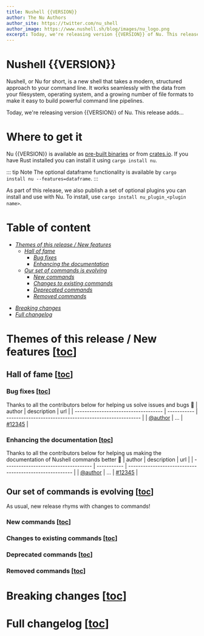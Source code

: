 ```yaml
---
title: Nushell {{VERSION}}
author: The Nu Authors
author_site: https://twitter.com/nu_shell
author_image: https://www.nushell.sh/blog/images/nu_logo.png
excerpt: Today, we're releasing version {{VERSION}} of Nu. This release adds...
---
```

<!-- TODO: complete the excerpt above -->

# Nushell {{VERSION}}

Nushell, or Nu for short, is a new shell that takes a modern, structured approach to your command line. It works seamlessly with the data from your filesystem, operating system, and a growing number of file formats to make it easy to build powerful command line pipelines.

<!-- TODO: write this excerpt -->
Today, we're releasing version {{VERSION}} of Nu. This release adds...

# Where to get it

Nu {{VERSION}} is available as [pre-built binaries](https://github.com/nushell/nushell/releases/tag/{{VERSION}}) or from [crates.io](https://crates.io/crates/nu). If you have Rust installed you can install it using `cargo install nu`.

::: tip Note
The optional dataframe functionality is available by `cargo install nu --features=dataframe`.
:::

As part of this release, we also publish a set of optional plugins you can install and use with Nu. To install, use `cargo install nu_plugin_<plugin name>`.

# Table of content
- [*Themes of this release / New features*](#themes-of-this-release-new-features-toc)
    - [*Hall of fame*](#hall-of-fame-toc)
        - [*Bug fixes*](#bug-fixes-toc)
        - [*Enhancing the documentation*](#enhancing-the-documentation-toc)
    - [*Our set of commands is evolving*](#our-set-of-commands-is-evolving-toc)
        - [*New commands*](#new-commands-toc)
        - [*Changes to existing commands*](#changes-to-existing-commands-toc)
        - [*Deprecated commands*](#deprecated-commands-toc)
        - [*Removed commands*](#removed-commands-toc)
<!-- TODO: please add links to the other sections here

    the following command should help pre-generate a great deal of the table of content.
    be careful with the format and false-positives :wink:
    ```nushell
    rg '^#+ ' blog/...
        | lines
        | each {
            str replace '# ' '- '
                | str replace --all '#' '    '
                | str replace --regex '- (.*)' '- [*$1*](#$1-toc)'
        }
        | to text
    ```
-->
- [*Breaking changes*](#breaking-changes-toc)
- [*Full changelog*](#full-changelog-toc)

# Themes of this release / New features [[toc](#table-of-content)]
<!-- NOTE: if you wanna write a section about a breaking change, when it's a very important one,
    please add the following snippet to have a "warning" banner :)
    > see [an example](https://www.nushell.sh/blog/2023-09-19-nushell_0_85_0.html#pythonesque-operators-removal)

    ```md
    ::: warning Breaking change
    See a full overview of the [breaking changes](#breaking-changes)
    :::
    ```
-->
<!-- NOTE: see https://vuepress.github.io/reference/default-theme/markdown.html#custom-containers
    for the list of available *containers*
-->

## Hall of fame [[toc](#table-of-content)]
### Bug fixes [[toc](#table-of-content)]
Thanks to all the contributors below for helping us solve issues and bugs :pray:
| author                               | description | url                                                     |
| ------------------------------------ | ----------- | ------------------------------------------------------- |
| [@author](https://github.com/author) | ...         | [#12345](https://github.com/nushell/nushell/pull/12345) |

### Enhancing the documentation [[toc](#table-of-content)]
Thanks to all the contributors below for helping us making the documentation of Nushell commands better :pray:
| author                               | description | url                                                     |
| ------------------------------------ | ----------- | ------------------------------------------------------- |
| [@author](https://github.com/author) | ...         | [#12345](https://github.com/nushell/nushell/pull/12345) |

## Our set of commands is evolving [[toc](#table-of-content)]
As usual, new release rhyms with changes to commands!

### New commands [[toc](#table-of-content)]
### Changes to existing commands [[toc](#table-of-content)]
### Deprecated commands [[toc](#table-of-content)]
### Removed commands [[toc](#table-of-content)]

<!-- NOTE: to start investigating the contributions of last release, i like to list them all in a raw table.
    to achieve this, one can use the [`list-merged-prs` script from `nu_scripts`](https://github.com/nushell/nu_scripts/blob/main/make_release/release-note/list-merged-prs)
    as follows:

    ```nushell
    use ./make_release/release-note/list-merged-prs
    use std clip

    let last_release_date = ^gh api /repos/nushell/nushell/releases
        | from json
        | into datetime published_at
        | get published_at
        | sort
        | last

    let prs = list-merged-prs nushell/nushell $last_release_date
        | where author != "app/dependabot"
        | sort-by mergedAt
        | update url {|it| $"[#($it.number)]\(($it.url)\)" }
        | update author { $"[@($in)]\(https://github.com/($in)\)" }
        | select author title url
        | rename -c {url: pr}
        | to md --pretty

    $prs | to md --pretty | clip
    ```
-->

# Breaking changes [[toc](#table-of-content)]
<!-- TODO:
    paste the output of
    ```nu
    ./make_release/release-note/list-merged-prs nushell/nushell --label breaking-change --pretty --no-author
    ```
    here
-->

# Full changelog [[toc](#table-of-content)]
<!-- TODO:
    paste the output of
    ```nu
    ./make_release/release-note/get-full-changelog
    ```
    here
-->
